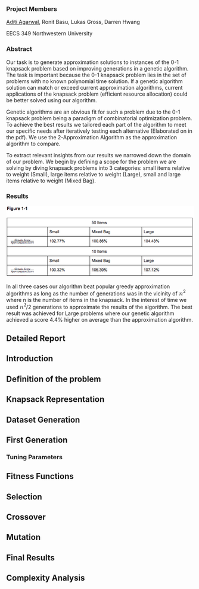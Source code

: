 ### Project Members
[Aditi Agarwal](aditiagarwal2020@u.northwestern.edu), Ronit Basu, Lukas Gross, Darren Hwang

EECS 349 Northwestern University
### Abstract
Our task is to generate approximation solutions to instances of the 0-1 knapsack problem based on improving generations in a genetic algorithm. The task is important because the 0-1 knapsack problem lies in the set of problems with no known polynomial time solution. If a genetic algorithm solution can match or exceed current approximation algorithms, current applications of the knapsack problem (efficient resource allocation) could be better solved using our algorithm. 

Genetic algorithms are an obvious fit for such a problem due to the 0-1 knapsack problem being a paradigm of combinatorial optimization problem. To achieve the best results we tailored each part of the algorithm to meet our specific needs after iteratively testing each alternative (Elaborated on in the pdf). We use the 2-Approximation Algorithm as the approximation algorithm to compare.

To extract relevant insights from our results we narrowed down the domain of our problem. We begin by defining a scope for the problem we are solving by diving knapsack problems into 3 categories: small items relative to weight (Small), large items relative to weight (Large), small and large items relative to weight (Mixed Bag). 

### Results
![Results](./images/Results_Table.png)

In all three cases our algorithm beat popular greedy approximation algorithms as long as the number of generations was in the vicinity of ![n^2](./images/n2.png) where n is the number of items in the knapsack. In the interest of time we used ![n^2/2](./images/n2.png)/2 generations to approximate the results of the algorithm. The best result was achieved for Large problems where our genetic algorithm achieved a score 4.4% higher on average than the approximation algorithm.



## Detailed Report

## Introduction

## Definition of the problem
## Knapsack Representation

## Dataset Generation

## First Generation

### Tuning Parameters

## Fitness Functions

## Selection

## Crossover

## Mutation

## Final Results

## Complexity Analysis


